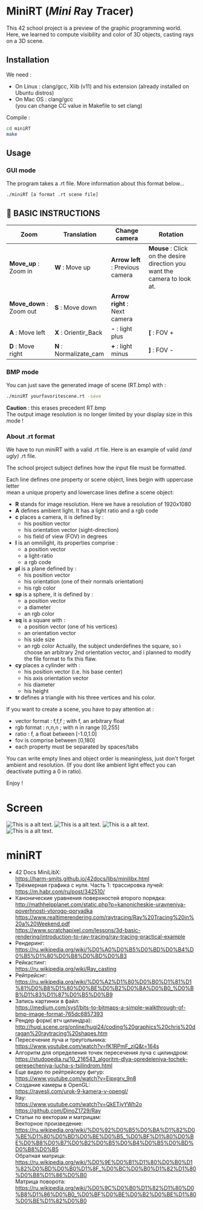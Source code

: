 # MiniRT (*Mini* *R*ay *T*racer)

This 42 school project is a preview of the graphic programming world.  
Here, we learned to compute visibility and color of 3D objects, casting rays
on a 3D scene.



## Installation

We need :
* On Linux : clang/gcc, Xlib (v11) and his extension (already installed on Ubuntu distros)
* On Mac OS : clang/gcc  
(you can change CC value in Makefile to set clang)  

Compile :
```bash
cd miniRT
make
```

## Usage

### GUI mode

The program takes a .rt file. More information about this format below...  
```bash
./miniRT [a format .rt scene file]
```

## :wrench: BASIC INSTRUCTIONS

Zoom | Translation | Change camera | Rotation
--- | --- | --- | ---
**Move_up** : Zoom in | **W** : Move up | **Arrow left** : Previous camera | **Mouse** : Click on the desire direction you want the camera to look at. 
**Move_down** : Zoom out | **S** : Move down | **Arrow right** : Next camera
 | **A** : Move left  |**X** : Orientir_Back 	|**-** : light plus	|**[** : FOV +
 | **D** : Move right |**N** : Normalizate_cam 	|**+** : light minus	|**]** : FOV -
### BMP mode

You can just save the generated image of scene (RT.bmp) with :  
```bash
./miniRT yourfavoritescene.rt -save
```
**Caution** : this erases precedent RT.bmp  
The output image resolution is no longer limited by your display size in this mode !

### About .rt format

We have to run miniRT with a valid .rt file. Here is an example of valid *(and ugly)* .rt file.  

The school project subject defines how the input file must be formatted.

Each line defines one property or scene object, lines begin with uppercase letter  
mean a unique property and lowercase lines define a scene object:  
- **R** stands for image resolution. Here we have a resolution of 1920x1080
- **A** defines ambient light. It has a light ratio and a rgb code
- **c** places a camera, it is defined by :
	- his position vector
	- his orientation vector (sight-direction)
	- his field of view (FOV) in degrees
- **l** is an omnilight, its properties comprise :
	- a position vector
	- a light-ratio
	- a rgb code
- **pl** is a plane defined by :
	- his position vector
	- his orientation (one of their normals orientation)
	- his rgb color
- **sp** is a sphere, it is defined by :
	- a position vector
	- a diameter
	- an rgb color
- **sq** is a square with :
	- a position vector (one of his vertices)
	- an orientation vector
	- his side size
	- an rgb color
Actually, the subject underdefines the square, so i choose an arbitrary 2nd orientation vector,
and i planned to modify the file format to fix this flaw.
- **cy** places a cylinder with :
	- his position vector (i.e. his base center)
	- his axis orientation vector
	- his diameter
	- his height
- **tr** defines a triangle with his three vertices and his color.

If you want to create a scene, you have to pay attention at :
- vector format : f,f,f ; with f, an arbitrary float 
- rgb format : n,n,n ; with n in range [0,255]
- ratio : f, a float between [-1.0,1.0]
- fov is comprise between [0,180]
- each property must be separated by spaces/tabs

You can write empty lines and object order is meaningless, just don't forget
ambient and resolution. (If you dont like ambient light effect you can deactivate putting a 0 in ratio).

Enjoy !  



# Screen
![This is a alt text.](https://github.com/Zhenivieva/miniRT/blob/main/my_bmp0.bmp)
![This is a alt text.](https://github.com/Zhenivieva/miniRT/blob/main/my_bmp1.bmp)
![This is a alt text.](https://github.com/Zhenivieva/miniRT/blob/main/my_bmp2.bmp)
![This is a alt text.](https://github.com/Zhenivieva/miniRT/blob/main/my_bmp3.bmp)


# miniRT

- 42 Docs MiniLibX:  
https://harm-smits.github.io/42docs/libs/minilibx.html
- Трёхмерная графика с нуля. Часть 1: трассировка лучей:  
https://m.habr.com/ru/post/342510/
- Канонические уравнения поверхностей второго порядка:  
http://mathhelpplanet.com/static.php?p=kanonicheskie-uravneniya-poverhnosti-vtorogo-poryadka  
https://www.realtimerendering.com/raytracing/Ray%20Tracing%20in%20a%20Weekend.pdf  
https://www.scratchapixel.com/lessons/3d-basic-rendering/introduction-to-ray-tracing/ray-tracing-practical-example
- Рендеринг:  
https://ru.wikipedia.org/wiki/%D0%A0%D0%B5%D0%BD%D0%B4%D0%B5%D1%80%D0%B8%D0%BD%D0%B3
- Рейкастинг:  
https://ru.wikipedia.org/wiki/Ray_casting
- Рейтрейснг:  
https://ru.wikipedia.org/wiki/%D0%A2%D1%80%D0%B0%D1%81%D1%81%D0%B8%D1%80%D0%BE%D0%B2%D0%BA%D0%B0_%D0%BB%D1%83%D1%87%D0%B5%D0%B9
- Запись картинки в файл:  
https://medium.com/sysf/bits-to-bitmaps-a-simple-walkthrough-of-bmp-image-format-765dc6857393
- Рендер форм( втч цилиндра):  
http://hugi.scene.org/online/hugi24/coding%20graphics%20chris%20dragan%20raytracing%20shapes.htm
- Пересечение луча и треугольника:  
https://www.youtube.com/watch?v=fK1RPmF_zjQ&t=164s
- Алгоритм для определения точек пересечения луча с цилиндром:  
https://studopedia.ru/10_216543_algoritm-dlya-opredeleniya-tochek-peresecheniya-lucha-s-tsilindrom.html
- Еще видео по рейтрейсеру фигур:  
https://www.youtube.com/watch?v=Ejpxgrv_9n8
- Создание камеры в OpenGL:  
https://ravesli.com/urok-9-kamera-v-opengl/
- Ray:  
https://www.youtube.com/watch?v=QkETiyYWh2o  
https://github.com/DinoZ1729/Ray
- Статьи по векторам и матрицам:  
Векторное произведение:  
https://ru.wikipedia.org/wiki/%D0%92%D0%B5%D0%BA%D1%82%D0%BE%D1%80%D0%BD%D0%BE%D0%B5_%D0%BF%D1%80%D0%BE%D0%B8%D0%B7%D0%B2%D0%B5%D0%B4%D0%B5%D0%BD%D0%B8%D0%B5  
Обратная матрица:  
https://ru.wikipedia.org/wiki/%D0%9E%D0%B1%D1%80%D0%B0%D1%82%D0%BD%D0%B0%D1%8F_%D0%BC%D0%B0%D1%82%D1%80%D0%B8%D1%86%D0%B0  
Матрица поворота:  
https://ru.wikipedia.org/wiki/%D0%9C%D0%B0%D1%82%D1%80%D0%B8%D1%86%D0%B0_%D0%BF%D0%BE%D0%B2%D0%BE%D1%80%D0%BE%D1%82%D0%B0  
